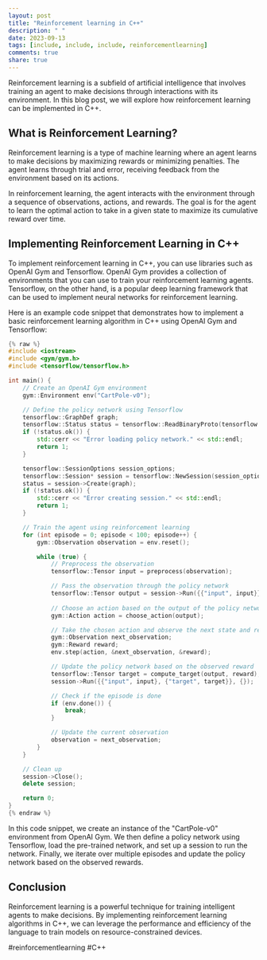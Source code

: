 ```yaml
---
layout: post
title: "Reinforcement learning in C++"
description: " "
date: 2023-09-13
tags: [include, include, include, reinforcementlearning]
comments: true
share: true
---
```


Reinforcement learning is a subfield of artificial intelligence that involves training an agent to make decisions through interactions with its environment. In this blog post, we will explore how reinforcement learning can be implemented in C++.

## What is Reinforcement Learning?

Reinforcement learning is a type of machine learning where an agent learns to make decisions by maximizing rewards or minimizing penalties. The agent learns through trial and error, receiving feedback from the environment based on its actions.

In reinforcement learning, the agent interacts with the environment through a sequence of observations, actions, and rewards. The goal is for the agent to learn the optimal action to take in a given state to maximize its cumulative reward over time.

## Implementing Reinforcement Learning in C++

To implement reinforcement learning in C++, you can use libraries such as OpenAI Gym and Tensorflow. OpenAI Gym provides a collection of environments that you can use to train your reinforcement learning agents. Tensorflow, on the other hand, is a popular deep learning framework that can be used to implement neural networks for reinforcement learning.

Here is an example code snippet that demonstrates how to implement a basic reinforcement learning algorithm in C++ using OpenAI Gym and Tensorflow:

```cpp
{% raw %}
#include <iostream>
#include <gym/gym.h>
#include <tensorflow/tensorflow.h>

int main() {
    // Create an OpenAI Gym environment
    gym::Environment env("CartPole-v0");

    // Define the policy network using Tensorflow
    tensorflow::GraphDef graph;
    tensorflow::Status status = tensorflow::ReadBinaryProto(tensorflow::Env::Default(), "policy_network.pb", &graph);
    if (!status.ok()) {
        std::cerr << "Error loading policy network." << std::endl;
        return 1;
    }

    tensorflow::SessionOptions session_options;
    tensorflow::Session* session = tensorflow::NewSession(session_options);
    status = session->Create(graph);
    if (!status.ok()) {
        std::cerr << "Error creating session." << std::endl;
        return 1;
    }

    // Train the agent using reinforcement learning
    for (int episode = 0; episode < 100; episode++) {
        gym::Observation observation = env.reset();

        while (true) {
            // Preprocess the observation
            tensorflow::Tensor input = preprocess(observation);

            // Pass the observation through the policy network
            tensorflow::Tensor output = session->Run({{"input", input}}, {"output"});
            
            // Choose an action based on the output of the policy network
            gym::Action action = choose_action(output);

            // Take the chosen action and observe the next state and reward
            gym::Observation next_observation;
            gym::Reward reward;
            env.step(action, &next_observation, &reward);

            // Update the policy network based on the observed reward
            tensorflow::Tensor target = compute_target(output, reward);
            session->Run({{"input", input}, {"target", target}}, {});

            // Check if the episode is done
            if (env.done()) {
                break;
            }

            // Update the current observation
            observation = next_observation;
        }
    }

    // Clean up
    session->Close();
    delete session;

    return 0;
}
{% endraw %}
```

In this code snippet, we create an instance of the "CartPole-v0" environment from OpenAI Gym. We then define a policy network using Tensorflow, load the pre-trained network, and set up a session to run the network. Finally, we iterate over multiple episodes and update the policy network based on the observed rewards.

## Conclusion

Reinforcement learning is a powerful technique for training intelligent agents to make decisions. By implementing reinforcement learning algorithms in C++, we can leverage the performance and efficiency of the language to train models on resource-constrained devices.

#reinforcementlearning #C++